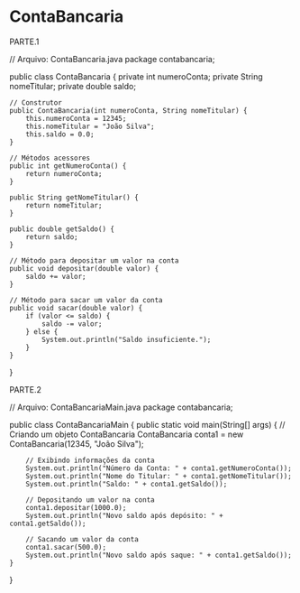 # ContaBancaria

PARTE.1

// Arquivo: ContaBancaria.java
package contabancaria;

public class ContaBancaria {
    private int numeroConta;
    private String nomeTitular;
    private double saldo;
    
    // Construtor
    public ContaBancaria(int numeroConta, String nomeTitular) {
        this.numeroConta = 12345;
        this.nomeTitular = "João Silva";
        this.saldo = 0.0;
    }
    
    // Métodos acessores
    public int getNumeroConta() {
        return numeroConta;
    }
    
    public String getNomeTitular() {
        return nomeTitular;
    }
    
    public double getSaldo() {
        return saldo;
    }
    
    // Método para depositar um valor na conta
    public void depositar(double valor) {
        saldo += valor;
    }
    
    // Método para sacar um valor da conta
    public void sacar(double valor) {
        if (valor <= saldo) {
            saldo -= valor;
        } else {
            System.out.println("Saldo insuficiente.");
        }
    }
}


PARTE.2

// Arquivo: ContaBancariaMain.java
package contabancaria;

public class ContaBancariaMain {
    public static void main(String[] args) {
        // Criando um objeto ContaBancaria
        ContaBancaria conta1 = new ContaBancaria(12345, "João Silva");
        
        // Exibindo informações da conta
        System.out.println("Número da Conta: " + conta1.getNumeroConta());
        System.out.println("Nome do Titular: " + conta1.getNomeTitular());
        System.out.println("Saldo: " + conta1.getSaldo());
        
        // Depositando um valor na conta
        conta1.depositar(1000.0);
        System.out.println("Novo saldo após depósito: " + conta1.getSaldo());
        
        // Sacando um valor da conta
        conta1.sacar(500.0);
        System.out.println("Novo saldo após saque: " + conta1.getSaldo());
    }
}
